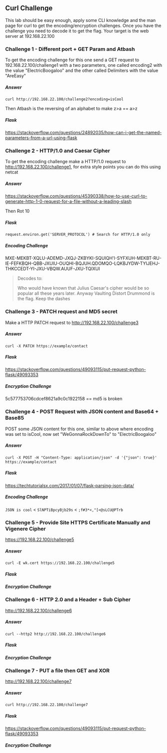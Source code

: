 ## Curl Challenge

This lab should be easy enough, apply some CLI knowledge and the man page for curl to get the encoding/encryption challenges. Once you have the challenge you need to decode it to get the flag. Your target is the web server at 192.168.22.100



### Challenge 1 - Different port + GET Param and Atbash

To get the encoding challenge for this one send a GET request to 192.168.22.100/challenge1 with a two parameters, one called encoding2 with the value "ElectricBoogaloo" and the other called Delimiters with the value "AreEasy"

##### Answer

`curl http://192.168.22.100/challenge2?encoding=isCool`

Then Atbash is the reversing of an alphabet to make z>a == a>z

##### Flask

https://stackoverflow.com/questions/24892035/how-can-i-get-the-named-parameters-from-a-url-using-flask


### Challenge 2 - HTTP/1.0 and Caesar Cipher

To get the encoding challenge make a HTTP/1.0 request to http://192.168.22.100/challenge1, for extra style points you can do this using netcat

##### Answer

https://stackoverflow.com/questions/45390338/how-to-use-curl-to-generate-http-1-0-request-for-a-file-without-a-leading-slash

Then Rot 10

##### Flask

`request.environ.get('SERVER_PROTOCOL') # Search for HTTP/1.0 only`

##### Encoding Challenge

MXE-MEKBT-XQLU-ADEMD-JXQJ-ZKBYKI-SQUIQH'I-SYFXUH-MEKBT-RU-IE-FEFKBQH-QBB-JXUIU-OUQHI-BQJUH.QDOMQO-LQKBJYDW-TYIJEHJ-THKCCEDT-YI-JXU-VBQW.AUUF-JXU-TQIXUI

> Decodes to:
>
> Who would have known that Julius Caesar's cipher would be so popular all these years later. Anyway Vaulting Distort Drummond is the flag. Keep the dashes



### Challenge 3 - PATCH request and MD5 secret

Make a HTTP PATCH request to http://192.168.22.100/challenge3

##### Answer

`curl -X PATCH https://example/contact`

##### Flask

https://stackoverflow.com/questions/49093115/put-request-python-flask/49093353


##### Encryption Challenge

 5c577753706cdcef8621a9c0c1922158 == md5 is broken



### Challenge 4 - POST Request with JSON content and Base64 + Base85

POST some JSON content for this one, similar to above where encoding was set to isCool, now set "WeGonnaRockDownTo" to "ElectricBoogaloo"

##### Answer

`curl -X POST -H "Content-Type: application/json" -d '{"json": true}' https://example/contact`

##### Flask

https://techtutorialsx.com/2017/01/07/flask-parsing-json-data/

##### Encoding Challenge 

`JSON is cool` < `SlNPTiBpcyBjb29s` < `;f#3*<,"[<@sLCU@PTrb`



### Challenge 5 - Provide Site HTTPS Certificate Manually and Vigenere Cipher

https://192.168.22.100/challenge5

##### Answer

`curl -E wk.cert https://192.168.22.100/challenge5`

##### Flask




##### Encryption Challenge





### Challenge 6 - HTTP 2.0 and a Header + Sub Cipher

http://192.168.22.100/challenge6

##### Answer

`curl --http2 http://192.168.22.100/challenge6`

##### Flask




##### Encryption Challenge





### Challenge 7 - PUT a file then GET and XOR

http://192.168.22.100/challenge7

##### Answer

`curl http://192.168.22.100/challenge7`

##### Flask

https://stackoverflow.com/questions/49093115/put-request-python-flask/49093353


##### Encryption Challenge

